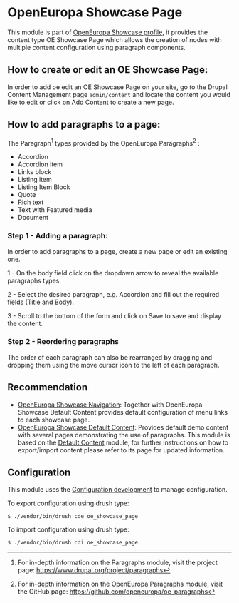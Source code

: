 # OpenEuropa Showcase Page

This module is part of  [OpenEuropa Showcase profile](https://github.com/openeuropa/oe_showcase), it provides the content type OE Showcase Page which allows the creation of nodes with multiple content configuration using paragraph components.

## How to create or edit an OE Showcase Page:

In order to add oe edit an OE Showcase Page on your site, go to the Drupal Content Management page `admin/content` and locate the content you would like to edit or click on Add Content to create a new page.

## How to add paragraphs to a page:

The Paragraph[^1] types provided by the OpenEuropa Paragraphs[^2] :
- Accordion
- Accordion item
- Links block
- Listing item
- Listing Item Block
- Quote
- Rich text
- Text with Featured media
- Document

### Step 1 - Adding a paragraph:
In order to add paragraphs to a page, create a new page or edit an existing one.

1 - On the body field click on the dropdown arrow to reveal the available paragraphs types.

2 - Select the desired paragraph, e.g. Accordion and fill out the required fields (Title and Body).

3 - Scroll to the bottom of the form and click on Save to save and display the content.

### Step 2 - Reordering paragraphs

The order of each paragraph can also be rearranged  by dragging and dropping them using the move cursor icon to the left of each paragraph.

## Recommendation

- [OpenEuropa Showcase Navigation](https://github.com/openeuropa/oe_showcase): Together with OpenEuropa Showcase Default Content provides default configuration of menu links to each showcase page.
- [OpenEuropa Showcase Default Content](https://github.com/openeuropa/oe_showcase): Provides default demo content with several pages demonstrating the use of paragraphs. This module is based on the [Default Content](https://www.drupal.org/project/default_content) module, for further instructions on how to export/import content please refer to its page for updated information.

## Configuration

This module uses the [Configuration development](https://www.drupal.org/project/config_devel) to manage configuration.

To export configuration using drush type:
```
$ ./vendor/bin/drush cde oe_showcase_page
```

To import configuration using drush type:
```
$ ./vendor/bin/drush cdi oe_showcase_page
```

[^1]: For in-depth information on the Paragraphs module, visit the project page: https://www.drupal.org/project/paragraphs

[^2]: For in-depth information on the OpenEuropa Paragraphs module, visit the GitHub page: https://github.com/openeuropa/oe_paragraphs
